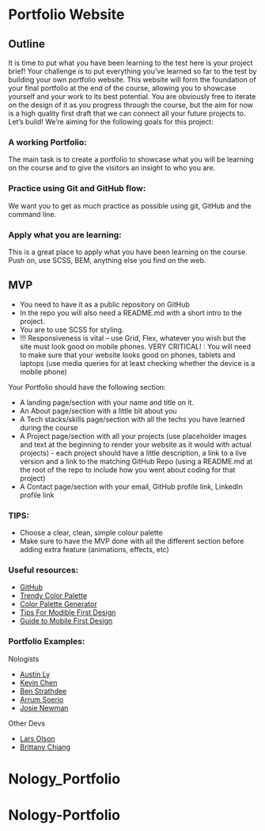 # Portfolio Website

## Outline

It is time to put what you have been learning to the test here is your project brief!
Your challenge is to put everything you’ve learned so far to the test by building your own portfolio website. This website will form the foundation of your final portfolio at the end of the course, allowing you to showcase yourself and your work to its best potential. You are obviously free to iterate on the design of it as you progress through the course, but the aim for now is a high quality first draft that we can connect all your future projects to.
Let’s build!
We’re aiming for the following goals for this project:

### A working Portfolio:

The main task is to create a portfolio to showcase what you will be learning on the course and to give the visitors an insight to who you are.

### Practice using Git and GitHub flow:

We want you to get as much practice as possible using git, GitHub and the command line.

### Apply what you are learning:

This is a great place to apply what you have been learning on the course. Push on, use SCSS, BEM, anything else you find on the web.

## MVP

- You need to have it as a public repository on GitHub
- In the repo you will also need a README.md with a short intro to the project.
- You are to use SCSS for styling.
- !!! Responsiveness is vital – use Grid, Flex, whatever you wish but the site must look good on mobile phones.
  VERY CRITICAL! : You will need to make sure that your website looks good on phones, tablets and laptops (use media queries for at least checking whether the device is a mobile phone)

Your Portfolio should have the following section:

- A landing page/section with your name and title on it.
- An About page/section with a little bit about you
- A Tech stacks/skills page/section with all the techs you have learned during the course
- A Project page/section with all your projects (use placeholder images and text at the beginning to render your website as it would with actual projects) - each project should have a little description, a link to a live version and a link to the matching GitHub Repo (using a README.md at the root of the repo to include how you went about coding for that project)
- A Contact page/section with your email, GitHub profile link, LinkedIn profile link

### TIPS:

- Choose a clear, clean, simple colour palette
- Make sure to have the MVP done with all the different section before adding extra feature (animations, effects, etc)

### Useful resources:

- [GitHub](https://pages.github.com/)
- [Trendy Color Palette](https://colorhunt.co/palettes/popular)
- [Color Palette Generator](https://coolors.co/generate)
- [Tips For Modible First Design](https://www.invisionapp.com/inside-design/mobile-first-design/)
- [Guide to Mobile First Design](https://css-tricks.com/how-to-develop-and-test-a-mobile-first-design-in-2021/)

### Portfolio Examples:

Nologists

- [Austin Ly](https://www.astnly.com/)
- [Kevin Chen](https://www.kchn.com.au/)
- [Ben Strathdee](https://benstrathdee.github.io/)
- [Arrum Soerjo](https://arrums.github.io/)
- [Josie Newman](https://josienewman.dev/)

Other Devs

- [Lars Olson](https://www.lars-olson.com/)
- [Brittany Chiang](https://brittanychiang.com/)
# Nology_Portfolio
# Nology-Portfolio
